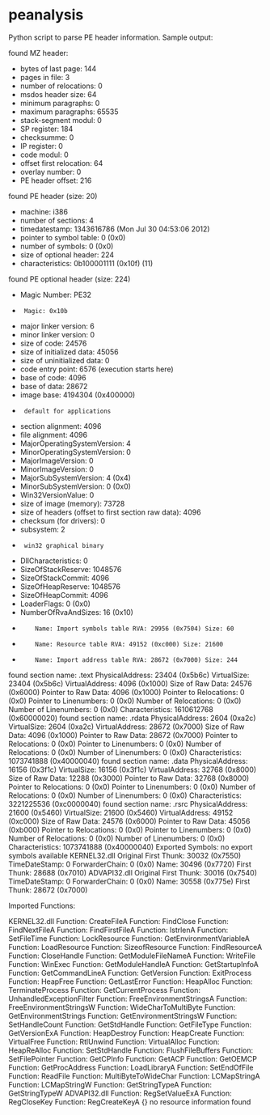 peanalysis
==========

Python script to parse PE header information. Sample output:

found MZ header:
*	 bytes of last page: 144
*	 pages in file: 3
*	 number of relocations: 0
*	 msdos header size: 64
*	 minimum paragraphs: 0
*	 maximum paragraphs: 65535
*	 stack-segment modul: 0
*	 SP register: 184
*	 checksumme: 0
*	 IP register: 0
*	 code modul: 0
*	 offset first relocation: 64
*	 overlay number: 0
*	 PE header offset: 216

found PE header (size: 20)
*	 machine: i386
*	 number of sections: 4
*	 timedatestamp: 1343616786 (Mon Jul 30 04:53:06 2012)
*	 pointer to symbol table: 0 (0x0)
*	 number of symbols: 0 (0x0)
*	 size of optional header: 224
*	 characteristics: 0b100001111 (0x10f) (11)

found PE optional header (size: 224)
*	 Magic Number: PE32
  *		 Magic: 0x10b
*	 major linker version: 6
*	 minor linker version: 0
*	 size of code: 24576
*	 size of initialized data: 45056
*	 size of uninitialized data: 0
*	 code entry point: 6576 (execution starts here)
*	 base of code: 4096
*	 base of data: 28672
*	 image base: 4194304 (0x400000)
  *		 default for applications
*	 section alignment: 4096
*	 file alignment: 4096
*	 MajorOperatingSystemVersion: 4
*	 MinorOperatingSystemVersion: 0
*	 MajorImageVersion: 0
*	 MinorImageVersion: 0
*	 MajorSubSystemVersion: 4 (0x4)
*	 MinorSubSystemVersion: 0 (0x0)
*	 Win32VersionValue: 0
*	 size of image (memory): 73728
*	 size of headers (offset to first section raw data): 4096
*	 checksum (for drivers): 0
*	 subsystem: 2
  *		 win32 graphical binary
*	 DllCharacteristics: 0
*	 SizeOfStackReserve: 1048576
*	 SizeOfStackCommit: 4096
*	 SizeOfHeapReserve: 1048576
*	 SizeOfHeapCommit: 4096
*	 LoaderFlags: 0 (0x0)
*	 NumberOfRvaAndSizes: 16 (0x10)
  * 		Name: Import symbols table RVA: 29956 (0x7504) Size: 60
  * 		Name: Resource table RVA: 49152 (0xc000) Size: 21600
  * 		Name: Import address table RVA: 28672 (0x7000) Size: 244

found section name: .text
	 PhysicalAddress: 23404 (0x5b6c)
	 VirtualSize: 23404 (0x5b6c)
	 VirtualAddress: 4096 (0x1000)
	 Size of Raw Data: 24576 (0x6000)
	 Pointer to Raw Data: 4096 (0x1000)
	 Pointer to Relocations: 0 (0x0)
	 Pointer to Linenumbers: 0 (0x0)
	 Number of Relocations: 0 (0x0)
	 Number of Linenumbers: 0 (0x0)
	 Characteristics: 1610612768 (0x60000020)
found section name: .rdata
	 PhysicalAddress: 2604 (0xa2c)
	 VirtualSize: 2604 (0xa2c)
	 VirtualAddress: 28672 (0x7000)
	 Size of Raw Data: 4096 (0x1000)
	 Pointer to Raw Data: 28672 (0x7000)
	 Pointer to Relocations: 0 (0x0)
	 Pointer to Linenumbers: 0 (0x0)
	 Number of Relocations: 0 (0x0)
	 Number of Linenumbers: 0 (0x0)
	 Characteristics: 1073741888 (0x40000040)
found section name: .data
	 PhysicalAddress: 16156 (0x3f1c)
	 VirtualSize: 16156 (0x3f1c)
	 VirtualAddress: 32768 (0x8000)
	 Size of Raw Data: 12288 (0x3000)
	 Pointer to Raw Data: 32768 (0x8000)
	 Pointer to Relocations: 0 (0x0)
	 Pointer to Linenumbers: 0 (0x0)
	 Number of Relocations: 0 (0x0)
	 Number of Linenumbers: 0 (0x0)
	 Characteristics: 3221225536 (0xc0000040)
found section name: .rsrc
	 PhysicalAddress: 21600 (0x5460)
	 VirtualSize: 21600 (0x5460)
	 VirtualAddress: 49152 (0xc000)
	 Size of Raw Data: 24576 (0x6000)
	 Pointer to Raw Data: 45056 (0xb000)
	 Pointer to Relocations: 0 (0x0)
	 Pointer to Linenumbers: 0 (0x0)
	 Number of Relocations: 0 (0x0)
	 Number of Linenumbers: 0 (0x0)
	 Characteristics: 1073741888 (0x40000040)
Exported Symbols:
	 no export symbols available
KERNEL32.dll
	 Original First Thunk: 30032 (0x7550)
	 TimeDateStamp: 0
	 ForwarderChain: 0 (0x0)
	 Name: 30496 (0x7720)
	 First Thunk: 28688 (0x7010)
ADVAPI32.dll
	 Original First Thunk: 30016 (0x7540)
	 TimeDateStamp: 0
	 ForwarderChain: 0 (0x0)
	 Name: 30558 (0x775e)
	 First Thunk: 28672 (0x7000)

Imported Functions:

KERNEL32.dll
		 Function: CreateFileA
		 Function: FindClose
		 Function: FindNextFileA
		 Function: FindFirstFileA
		 Function: lstrlenA
		 Function: SetFileTime
		 Function: LockResource
		 Function: GetEnvironmentVariableA
		 Function: LoadResource
		 Function: SizeofResource
		 Function: FindResourceA
		 Function: CloseHandle
		 Function: GetModuleFileNameA
		 Function: WriteFile
		 Function: WinExec
		 Function: GetModuleHandleA
		 Function: GetStartupInfoA
		 Function: GetCommandLineA
		 Function: GetVersion
		 Function: ExitProcess
		 Function: HeapFree
		 Function: GetLastError
		 Function: HeapAlloc
		 Function: TerminateProcess
		 Function: GetCurrentProcess
		 Function: UnhandledExceptionFilter
		 Function: FreeEnvironmentStringsA
		 Function: FreeEnvironmentStringsW
		 Function: WideCharToMultiByte
		 Function: GetEnvironmentStrings
		 Function: GetEnvironmentStringsW
		 Function: SetHandleCount
		 Function: GetStdHandle
		 Function: GetFileType
		 Function: GetVersionExA
		 Function: HeapDestroy
		 Function: HeapCreate
		 Function: VirtualFree
		 Function: RtlUnwind
		 Function: VirtualAlloc
		 Function: HeapReAlloc
		 Function: SetStdHandle
		 Function: FlushFileBuffers
		 Function: SetFilePointer
		 Function: GetCPInfo
		 Function: GetACP
		 Function: GetOEMCP
		 Function: GetProcAddress
		 Function: LoadLibraryA
		 Function: SetEndOfFile
		 Function: ReadFile
		 Function: MultiByteToWideChar
		 Function: LCMapStringA
		 Function: LCMapStringW
		 Function: GetStringTypeA
		 Function: GetStringTypeW
ADVAPI32.dll
		 Function: RegSetValueExA
		 Function: RegCloseKey
		 Function: RegCreateKeyA
{}
no resource information found

